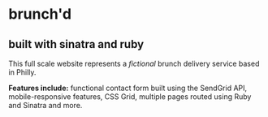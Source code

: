 # brunch'd
## built with sinatra and ruby  


This full scale website represents a *fictional* brunch delivery service based in Philly.

**Features include:** functional contact form built using the SendGrid API, mobile-responsive features, CSS Grid, multiple pages routed using Ruby and Sinatra and more.

